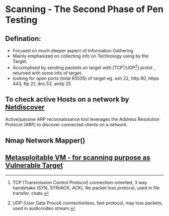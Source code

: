 # Scanning - The Second Phase of Pen Testing

## Defination:
- Focused on much deeper aspect of Information Gathering
- Mainly emphasized on collecting info on Technology using by the Target. 
- Accomplised by sending packets on target with [TCP[^1]/UDP[^2]] protol , returned with some info of target.
- looking for open ports (total 65535) of target eg. ssh 22, http 80, https 443, ftp 21, dns 53, smtp 25

## To check active Hosts on a network by [Netdiscover](https://www.kali.org/tools/netdiscover/)
Active/passive ARP reconnaissance tool
leverages the Address Resolution Protocol (ARP) to discover connected clients on a network.


## Nmap Network Mapper()

## [Metasploitable VM - for scanning purpose as Vulnerable Target](https://sourceforge.net/directory/windows/?q=vulnerable+machine)





[^1]: TCP (Transmission Control Protocol) connection-oriented, 3 way handshake (SYN, SYN/ACK, ACK), No packet loss protocol, used in file transfer, chats.
[^2]: UDP (User Data Procol) connectionless, fast protocol, may loss packets, used in audio/video stream.
